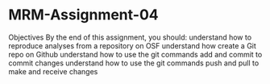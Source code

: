 # MRM-Assignment-04
Objectives
By the end of this assignment, you should:
understand how to reproduce analyses from a repository on OSF
understand how create a Git repo on Github
understand how to use the git commands add and commit to commit changes
understand how to use the git commands push and pull to make and receive changes